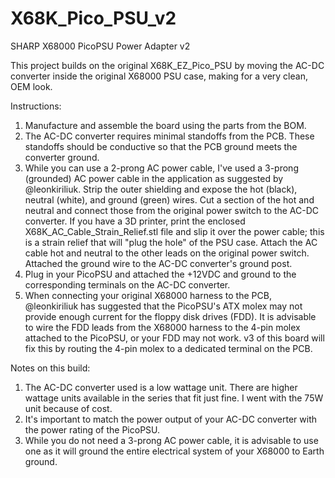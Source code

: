 # X68K_Pico_PSU_v2
SHARP X68000 PicoPSU Power Adapter v2

This project builds on the original X68K_EZ_Pico_PSU by moving the AC-DC converter inside the original X68000 PSU case, making for a very clean, OEM look.

Instructions:
 1. Manufacture and assemble the board using the parts from the BOM.
 2. The AC-DC converter requires minimal standoffs from the PCB. These standoffs should be conductive so that the PCB ground meets the converter ground.
 3. While you can use a 2-prong AC power cable, I've used a 3-prong (grounded) AC power cable in the application as suggested by @leonkiriliuk. Strip the outer shielding and expose the hot (black), neutral (white), and ground (green) wires. Cut a section of the hot and neutral and connect those from the original power switch to the AC-DC converter. If you have a 3D printer, print the enclosed X68K_AC_Cable_Strain_Relief.stl file and slip it over the power cable; this is a strain relief that will "plug the hole" of the PSU case. Attach the AC cable hot and neutral to the other leads on the original power switch. Attached the ground wire to the AC-DC converter's ground post.
 4. Plug in your PicoPSU and attached the +12VDC and ground to the corresponding terminals on the AC-DC converter.
 5. When connecting your original X68000 harness to the PCB, @leonkiriliuk has suggested that the PicoPSU's ATX molex may not provide enough current for the floppy disk drives (FDD). It is advisable to wire the FDD leads from the X68000 harness to the 4-pin molex attached to the PicoPSU, or your FDD may not work. v3 of this board will fix this by routing the 4-pin molex to a dedicated terminal on the PCB.

Notes on this build:
 1. The AC-DC converter used is a low wattage unit. There are higher wattage units available in the series that fit just fine. I went with the 75W unit because of cost.
 2. It's important to match the power output of your AC-DC converter with the power rating of the PicoPSU. 
 3. While you do not need a 3-prong AC power cable, it is advisable to use one as it will ground the entire electrical system of your X68000 to Earth ground.
